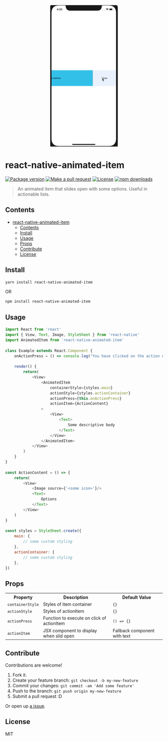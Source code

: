 <div align="center">
	<img src="assets/item.gif" alt="Item" height="450px">
</div>

# react-native-animated-item

[![Package version](https://img.shields.io/npm/v/react-native-animated-item.svg?style=flat-square)](https://npmjs.org/package/react-native-animated-item)
[![Make a pull request](https://img.shields.io/badge/PRs-welcome-brightgreen.svg?style=flat-square)](http://makeapullrequest.com)
[![License](https://img.shields.io/npm/l/react-native-animated-item.svg?style=flat-square)](https://github.com/pedreviljoen/react-native-animated-item/blob/master/LICENSE)
[![npm downloads](https://img.shields.io/npm/dm/react-native-animated-item.svg?style=flat-square)](https://npmjs.org/package/react-native-animated-item)

> An animated item that slides open with some options. Useful in actionable lists.

## Contents

- [react-native-animated-item](#react-native-animated-item)
  - [Contents](#contents)
  - [Install](#install)
  - [Usage](#usage)
  - [Props](#props)
  - [Contribute](#contribute)
  - [License](#license)

## Install

```sh
yarn install react-native-animated-item
```

OR

```sh
npm install react-native-animated-item
```

## Usage

```javascript
import React from 'react'
import { View, Text, Image, StyleSheet } from 'react-native'
import AnimatedItem from 'react-native-animated-item'

class Example extends React.Component {
    onActionPress = () => console.log("You have clicked on the action option")

    render() {
        return(
            <View>
                <AnimatedItem
                    containerStyle={styles.main}
                    actionStyle={styles.actionContainer}
                    actionPress={this.onActionPress}
                    actionItem={ActionContent}
                >
                    <View>
                        <Text>
                            Some descriptive body
                        </Text>
                    </View>
                </AnimatedItem>
            </View>
        )
    }
}

const ActionContent = () => {
    return(
        <View>
            <Image source={'<some icon>'}/>
            <Text>
                Options
            </Text>
        </View>
    )
}

const styles = StyleSheet.create({
    main: {
        // some custom styling
    },
    actionContainer: {
        // some custom styling
    },
})
```

## Props

<table width="80%">
    <tr>
        <th>Property</th>
        <th>Description</th> 
        <th>Default Value</th>
    </tr>
    <tr>
        <td><code>containerStyle</code></td>
        <td>Styles of item container</td> 
        <td><code>{}</code></td>
    </tr>
    <tr>
        <td><code>actionStyle</code></td>
        <td>Styles of actionItem</td> 
        <td><code>{}</code></td>
    </tr>
    <tr>
        <td><code>actionPress</code></td>
        <td>Function to execute on click of actionItem</td> 
        <td><code>() => {}</code></td>
    </tr>
    <tr>
        <td><code>actionItem</code></td>
        <td>JSX component to display when slid open</td> 
        <td>Fallback component with text</td>
    </tr>
</table>

## Contribute

Contributions are welcome!

1. Fork it.
2. Create your feature branch: `git checkout -b my-new-feature`
3. Commit your changes: `git commit -am 'Add some feature'`
4. Push to the branch: `git push origin my-new-feature`
5. Submit a pull request :D

Or open up [a issue](https://github.com/pedreviljoen/react-native-animated-item/issues).

## License

MIT